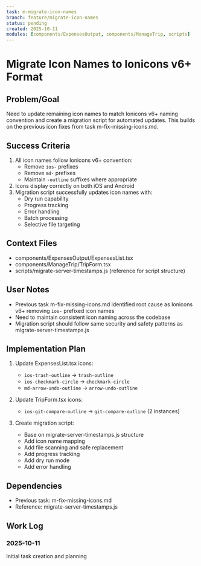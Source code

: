 ```yaml
---
task: m-migrate-icon-names
branch: feature/migrate-icon-names
status: pending
created: 2025-10-11
modules: [components/ExpensesOutput, components/ManageTrip, scripts]
---
```


# Migrate Icon Names to Ionicons v6+ Format

## Problem/Goal
Need to update remaining icon names to match Ionicons v6+ naming convention and create a migration script for automated updates. This builds on the previous icon fixes from task m-fix-missing-icons.md.

## Success Criteria
1. All icon names follow Ionicons v6+ convention:
   - Remove `ios-` prefixes
   - Remove `md-` prefixes
   - Maintain `-outline` suffixes where appropriate
2. Icons display correctly on both iOS and Android
3. Migration script successfully updates icon names with:
   - Dry run capability
   - Progress tracking
   - Error handling
   - Batch processing
   - Selective file targeting

## Context Files
- components/ExpensesOutput/ExpensesList.tsx
- components/ManageTrip/TripForm.tsx
- scripts/migrate-server-timestamps.js (reference for script structure)

## User Notes
- Previous task m-fix-missing-icons.md identified root cause as Ionicons v6+ removing `ios-` prefixed icon names
- Need to maintain consistent icon naming across the codebase
- Migration script should follow same security and safety patterns as migrate-server-timestamps.js

## Implementation Plan
1. Update ExpensesList.tsx icons:
   - `ios-trash-outline` → `trash-outline`
   - `ios-checkmark-circle` → `checkmark-circle`
   - `md-arrow-undo-outline` → `arrow-undo-outline`

2. Update TripForm.tsx icons:
   - `ios-git-compare-outline` → `git-compare-outline` (2 instances)

3. Create migration script:
   - Base on migrate-server-timestamps.js structure
   - Add icon name mapping
   - Add file scanning and safe replacement
   - Add progress tracking
   - Add dry run mode
   - Add error handling

## Dependencies
- Previous task: m-fix-missing-icons.md
- Reference: migrate-server-timestamps.js

## Work Log

### 2025-10-11
Initial task creation and planning
